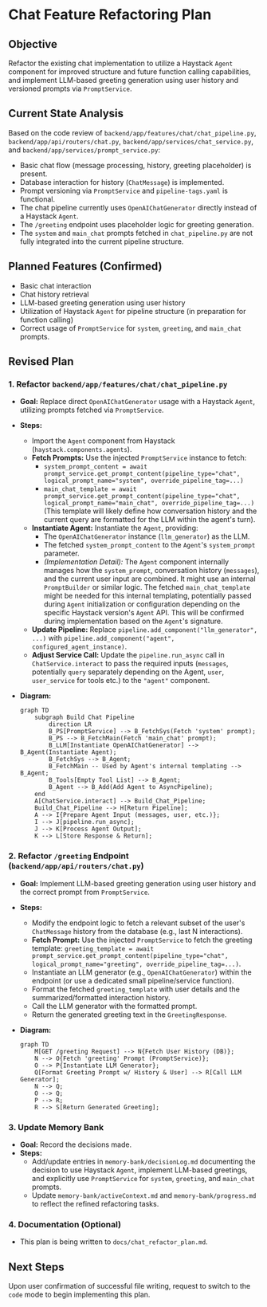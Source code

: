 # Chat Feature Refactoring Plan

## Objective

Refactor the existing chat implementation to utilize a Haystack `Agent` component for improved structure and future function calling capabilities, and implement LLM-based greeting generation using user history and versioned prompts via `PromptService`.

## Current State Analysis

Based on the code review of `backend/app/features/chat/chat_pipeline.py`, `backend/app/api/routers/chat.py`, `backend/app/services/chat_service.py`, and `backend/app/services/prompt_service.py`:

*   Basic chat flow (message processing, history, greeting placeholder) is present.
*   Database interaction for history (`ChatMessage`) is implemented.
*   Prompt versioning via `PromptService` and `pipeline-tags.yaml` is functional.
*   The chat pipeline currently uses `OpenAIChatGenerator` directly instead of a Haystack `Agent`.
*   The `/greeting` endpoint uses placeholder logic for greeting generation.
*   The `system` and `main_chat` prompts fetched in `chat_pipeline.py` are not fully integrated into the current pipeline structure.

## Planned Features (Confirmed)

*   Basic chat interaction
*   Chat history retrieval
*   LLM-based greeting generation using user history
*   Utilization of Haystack `Agent` for pipeline structure (in preparation for function calling)
*   Correct usage of `PromptService` for `system`, `greeting`, and `main_chat` prompts.

## Revised Plan

### 1. Refactor `backend/app/features/chat/chat_pipeline.py`

*   **Goal:** Replace direct `OpenAIChatGenerator` usage with a Haystack `Agent`, utilizing prompts fetched via `PromptService`.
*   **Steps:**
    *   Import the `Agent` component from Haystack (`haystack.components.agents`).
    *   **Fetch Prompts:** Use the injected `PromptService` instance to fetch:
        *   `system_prompt_content = await prompt_service.get_prompt_content(pipeline_type="chat", logical_prompt_name="system", override_pipeline_tag=...)`
        *   `main_chat_template = await prompt_service.get_prompt_content(pipeline_type="chat", logical_prompt_name="main_chat", override_pipeline_tag=...)` (This template will likely define how conversation history and the current query are formatted for the LLM within the agent's turn).
    *   **Instantiate Agent:** Instantiate the `Agent`, providing:
        *   The `OpenAIChatGenerator` instance (`llm_generator`) as the LLM.
        *   The fetched `system_prompt_content` to the `Agent`'s `system_prompt` parameter.
        *   *(Implementation Detail):* The `Agent` component internally manages how the `system_prompt`, conversation history (`messages`), and the current user input are combined. It might use an internal `PromptBuilder` or similar logic. The fetched `main_chat_template` might be needed for this internal templating, potentially passed during `Agent` initialization or configuration depending on the specific Haystack version's `Agent` API. This will be confirmed during implementation based on the `Agent`'s signature.
    *   **Update Pipeline:** Replace `pipeline.add_component("llm_generator", ...)` with `pipeline.add_component("agent", configured_agent_instance)`.
    *   **Adjust Service Call:** Update the `pipeline.run_async` call in `ChatService.interact` to pass the required inputs (`messages`, potentially `query` separately depending on the Agent, `user`, `user_service` for tools etc.) to the `"agent"` component.
*   **Diagram:**

    ```mermaid
    graph TD
        subgraph Build Chat Pipeline
            direction LR
            B_PS[PromptService] --> B_FetchSys(Fetch 'system' prompt);
            B_PS --> B_FetchMain(Fetch 'main_chat' prompt);
            B_LLM[Instantiate OpenAIChatGenerator] --> B_Agent(Instantiate Agent);
            B_FetchSys --> B_Agent;
            B_FetchMain -- Used by Agent's internal templating --> B_Agent;
            B_Tools[Empty Tool List] --> B_Agent;
            B_Agent --> B_Add(Add Agent to AsyncPipeline);
        end
        A[ChatService.interact] --> Build_Chat_Pipeline;
        Build_Chat_Pipeline --> H[Return Pipeline];
        A --> I{Prepare Agent Input (messages, user, etc.)};
        I --> J[pipeline.run_async];
        J --> K[Process Agent Output];
        K --> L[Store Response & Return];
    ```

### 2. Refactor `/greeting` Endpoint (`backend/app/api/routers/chat.py`)

*   **Goal:** Implement LLM-based greeting generation using user history and the correct prompt from `PromptService`.
*   **Steps:**
    *   Modify the endpoint logic to fetch a relevant subset of the user's `ChatMessage` history from the database (e.g., last N interactions).
    *   **Fetch Prompt:** Use the injected `PromptService` to fetch the greeting template: `greeting_template = await prompt_service.get_prompt_content(pipeline_type="chat", logical_prompt_name="greeting", override_pipeline_tag=...)`.
    *   Instantiate an LLM generator (e.g., `OpenAIChatGenerator`) within the endpoint (or use a dedicated small pipeline/service function).
    *   Format the fetched `greeting_template` with user details and the summarized/formatted interaction history.
    *   Call the LLM generator with the formatted prompt.
    *   Return the generated greeting text in the `GreetingResponse`.
*   **Diagram:**

    ```mermaid
    graph TD
        M[GET /greeting Request] --> N{Fetch User History (DB)};
        N --> O{Fetch 'greeting' Prompt (PromptService)};
        O --> P{Instantiate LLM Generator};
        Q[Format Greeting Prompt w/ History & User] --> R[Call LLM Generator];
        N --> Q;
        O --> Q;
        P --> R;
        R --> S[Return Generated Greeting];
    ```

### 3. Update Memory Bank

*   **Goal:** Record the decisions made.
*   **Steps:**
    *   Add/update entries in `memory-bank/decisionLog.md` documenting the decision to use Haystack `Agent`, implement LLM-based greetings, and explicitly use `PromptService` for `system`, `greeting`, and `main_chat` prompts.
    *   Update `memory-bank/activeContext.md` and `memory-bank/progress.md` to reflect the refined refactoring tasks.

### 4. Documentation (Optional)

*   This plan is being written to `docs/chat_refactor_plan.md`.

## Next Steps

Upon user confirmation of successful file writing, request to switch to the `code` mode to begin implementing this plan.
